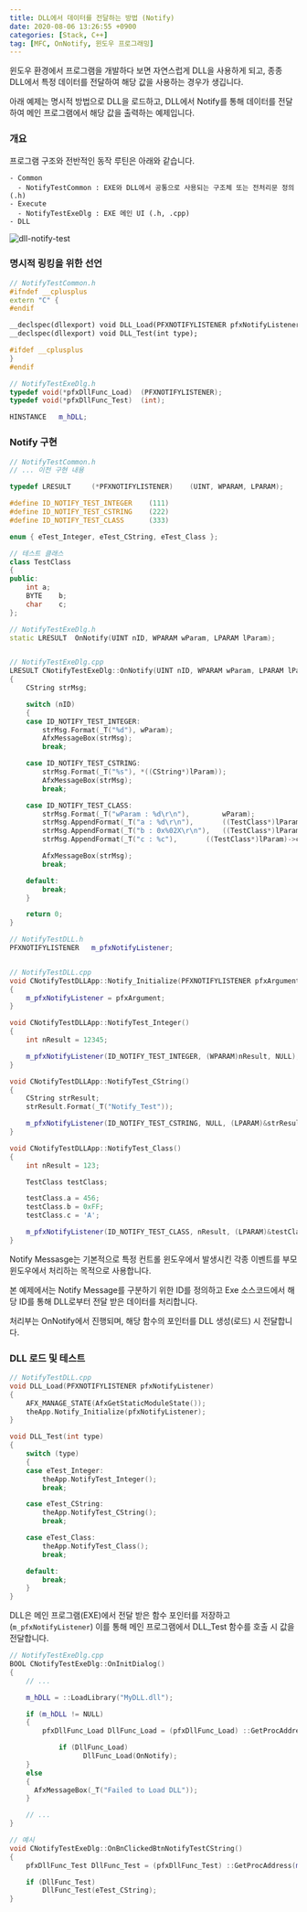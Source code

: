 ```yaml
---
title: DLL에서 데이터를 전달하는 방법 (Notify)
date: 2020-08-06 13:26:55 +0900
categories: [Stack, C++]
tag: [MFC, OnNotify, 윈도우 프로그래밍]
---
```


윈도우 환경에서 프로그램을 개발하다 보면 자연스럽게 DLL을 사용하게 되고, 종종 DLL에서 특정 데이터를 전달하여 해당 값을 사용하는 경우가 생깁니다.

아래 예제는 명시적 방법으로 DLL을 로드하고, DLL에서 Notify를 통해 데이터를 전달하여 메인 프로그램에서 해당 값을 출력하는 예제입니다.

### 개요
프로그램 구조와 전반적인 동작 루틴은 아래와 같습니다.

```
- Common
  - NotifyTestCommon : EXE와 DLL에서 공통으로 사용되는 구조체 또는 전처리문 정의 (.h)
- Execute
  - NotifyTestExeDlg : EXE 메인 UI (.h, .cpp)
- DLL
```

![dll-notify-test](/assets/img/post/2020-08-06-mfc-notify-example/dll-notify.png)


### 명시적 링킹을 위한 선언
```c++
// NotifyTestCommon.h
#ifndef __cplusplus
extern "C" {
#endif

__declspec(dllexport) void DLL_Load(PFXNOTIFYLISTENER pfxNotifyListener);
__declspec(dllexport) void DLL_Test(int type);

#ifdef __cplusplus
}
#endif
```

```c++
// NotifyTestExeDlg.h
typedef	void(*pfxDllFunc_Load)  (PFXNOTIFYLISTENER);
typedef	void(*pfxDllFunc_Test)  (int);

HINSTANCE   m_hDLL;
```

### Notify 구현
```c++
// NotifyTestCommon.h
// ... 이전 구현 내용

typedef	LRESULT		(*PFXNOTIFYLISTENER)	(UINT, WPARAM, LPARAM);

#define ID_NOTIFY_TEST_INTEGER    (111)
#define ID_NOTIFY_TEST_CSTRING    (222)
#define ID_NOTIFY_TEST_CLASS      (333)

enum { eTest_Integer, eTest_CString, eTest_Class };

// 테스트 클래스
class TestClass
{
public:
    int	a;
    BYTE	b;
    char	c;
};
```

```c++
// NotifyTestExeDlg.h
static LRESULT  OnNotify(UINT nID, WPARAM wParam, LPARAM lParam);


// NotifyTestExeDlg.cpp
LRESULT CNotifyTestExeDlg::OnNotify(UINT nID, WPARAM wParam, LPARAM lParam)
{
    CString strMsg;

    switch (nID)
    {
    case ID_NOTIFY_TEST_INTEGER:
        strMsg.Format(_T("%d"), wParam);
        AfxMessageBox(strMsg);
        break;

    case ID_NOTIFY_TEST_CSTRING:
        strMsg.Format(_T("%s"), *((CString*)lParam));
        AfxMessageBox(strMsg);
        break;

    case ID_NOTIFY_TEST_CLASS:
        strMsg.Format(_T("wParam : %d\r\n"),		wParam);
        strMsg.AppendFormat(_T("a : %d\r\n"),		((TestClass*)lParam)->a);
        strMsg.AppendFormat(_T("b : 0x%02X\r\n"),	((TestClass*)lParam)->b);
        strMsg.AppendFormat(_T("c : %c"),		((TestClass*)lParam)->c);

        AfxMessageBox(strMsg);
        break;

    default:
        break;
    }

    return 0;
}
```

```c++
// NotifyTestDLL.h
PFXNOTIFYLISTENER   m_pfxNotifyListener;


// NotifyTestDLL.cpp
void CNotifyTestDLLApp::Notify_Initialize(PFXNOTIFYLISTENER pfxArgument)
{
    m_pfxNotifyListener = pfxArgument;
}

void CNotifyTestDLLApp::NotifyTest_Integer()
{
    int nResult = 12345;

    m_pfxNotifyListener(ID_NOTIFY_TEST_INTEGER, (WPARAM)nResult, NULL);
}

void CNotifyTestDLLApp::NotifyTest_CString()
{
    CString strResult;
    strResult.Format(_T("Notify_Test"));

    m_pfxNotifyListener(ID_NOTIFY_TEST_CSTRING, NULL, (LPARAM)&strResult);
}

void CNotifyTestDLLApp::NotifyTest_Class()
{
    int nResult = 123;

    TestClass testClass;

    testClass.a = 456;
    testClass.b = 0xFF;
    testClass.c = 'A';

    m_pfxNotifyListener(ID_NOTIFY_TEST_CLASS, nResult, (LPARAM)&testClass);
}
```
Notify Messasge는 기본적으로 특정 컨트롤 윈도우에서 발생시킨 각종 이벤트를 부모 윈도우에서 처리하는 목적으로 사용합니다.

본 예제에서는 Notify Message를 구분하기 위한 ID를 정의하고 Exe 소스코드에서 해당 ID를 통해 DLL로부터 전달 받은 데이터를 처리합니다.

처리부는 OnNotify에서 진행되며, 해당 함수의 포인터를 DLL 생성(로드) 시 전달합니다.


### DLL 로드 및 테스트
```c++
// NotifyTestDLL.cpp
void DLL_Load(PFXNOTIFYLISTENER pfxNotifyListener)
{
    AFX_MANAGE_STATE(AfxGetStaticModuleState());
    theApp.Notify_Initialize(pfxNotifyListener);
}

void DLL_Test(int type)
{
    switch (type)
    {
    case eTest_Integer:
        theApp.NotifyTest_Integer();
        break;

    case eTest_CString:
        theApp.NotifyTest_CString();
        break;

    case eTest_Class:
        theApp.NotifyTest_Class();
        break;

    default:
        break;		
    }
}
```
DLL은 메인 프로그램(EXE)에서 전달 받은 함수 포인터를 저장하고(`m_pfxNotifyListener`) 이를 통해 메인 프로그램에서 DLL_Test 함수를 호출 시 값을 전달합니다.

```c++
// NotifyTestExeDlg.cpp
BOOL CNotifyTestExeDlg::OnInitDialog()
{
    // ...

    m_hDLL = ::LoadLibrary("MyDLL.dll");

    if (m_hDLL != NULL)
    {
        pfxDllFunc_Load	DllFunc_Load = (pfxDllFunc_Load) ::GetProcAddress(m_hDLL, _T("DLL_Load"));

		    if (DllFunc_Load)
			      DllFunc_Load(OnNotify);
    }
    else
    {
      AfxMessageBox(_T("Failed to Load DLL"));
    }

    // ...
}

// 예시
void CNotifyTestExeDlg::OnBnClickedBtnNotifyTestCString()
{
    pfxDllFunc_Test	DllFunc_Test = (pfxDllFunc_Test) ::GetProcAddress(m_hDLL, _T("DLL_Test"));

    if (DllFunc_Test)
        DllFunc_Test(eTest_CString);
}
```
